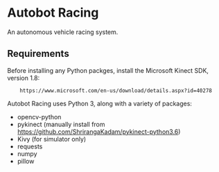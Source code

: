 # Autobot Racing
An autonomous vehicle racing system.

## Requirements

Before installing any Python packges, install the Microsoft Kinect SDK, version 1.8:

		https://www.microsoft.com/en-us/download/details.aspx?id=40278

Autobot Racing uses Python 3, along with a variety of packages:

 * opencv-python
 * pykinect (manually install from https://github.com/ShrirangaKadam/pykinect-python3.6)
 * Kivy (for simulator only)
 * requests
 * numpy
 * pillow